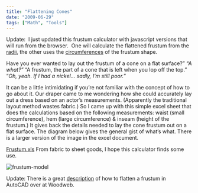 ```yaml
---
title: "Flattening Cones"
date: "2009-06-29"
tags: ["Math", "Tools"]
---
```


Update:  I just updated this frustum calculator with javascript versions that will run from the browser.  One will calculate the flattened frustum from the [radii](http://www.scenic-shop.com/Calculators/frustum_flatten.html#radius_page), the other uses the [circumferences](http://www.scenic-shop.com/Calculators/frustum_flatten.html) of the frustum shape.

Have you ever wanted to lay out the frustum of a cone on a flat surface?” _“A what?”_ “A frustum, the part of a cone that is left when you lop off the top.” “_Oh, yeah. If I had a nickel... sadly, I’m still poor._”

It can be a little intimidating if you’re not familiar with the concept of how to go about it. Our draper came to me wondering how she could accurately lay out a dress based on an actor’s measurements. (Apparently the traditional layout method wastes fabric.) So I came up with this simple excel sheet that does the calculations based on the following measurements: waist (small circumference), hem (large circumference) & inseam (height of the frustum.) It gives back the details needed to lay the cone frustum out on a flat surface. The diagram below gives the general gist of what’s what. There is a larger version of the image in the excel document.

[Frustum.xls](http://www.scenic-shop.com/files/excel/Frustum.xls) From fabric to sheet goods, I hope this calculator finds some use.

![frustum-model](../images/frustum-model.jpg "frustum-model")

Update: There is a great [description](http://www.woodweb.com/knowledge_base/Creating_the_Flat_View_of_a_Cone.html) of how to flatten a frustum in AutoCAD over at Woodweb.
